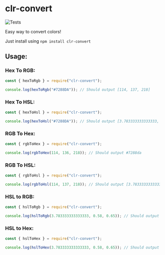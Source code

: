 # clr-convert

![Tests](https://github.com/rutujak26/clr-convert/actions/workflows/tests.yml/badge.svg)

Easy way to convert colors!

Just install using `npm install clr-convert`

## Usage:

### Hex To RGB:

```js
const { hexToRgb } = require("clr-convert");

console.log(hexToRgb("#7288DA")); // Should output [114, 137, 218]
```

### Hex To HSL:

```js
const { hexToHsl } = require("clr-convert");

console.log(hexToHsl("#7288DA")); // Should output [3.783333333333333, 0.58, 0.65]
```

### RGB To Hex:

```js
const { rgbToHex } = require("clr-convert");

console.log(rgbToHex(114, 136, 218)); // Should output #7288da
```

### RGB To HSL:

```js
const { rgbToHsl } = require("clr-convert");

console.log(rgbToHsl(114, 137, 218)); // Should output [3.783333333333333, 0.58, 0.65]
```

### HSL to RGB:

```js
const { hslToRgb } = require("clr-convert");

console.log(hslToRgb(3.783333333333333, 0.58, 0.65)); // Should output [114, 137, 218]
```

### HSL to Hex:

```js
const { hslToHex } = require("clr-convert");

console.log(hslToHex(3.783333333333333, 0.58, 0.65)); // Should output #7289da
```
